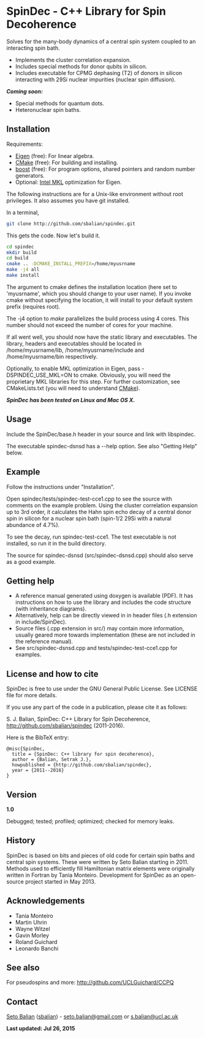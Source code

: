 SpinDec - C++ Library for Spin Decoherence
==========================================

Solves for the many-body dynamics of a central spin system coupled to
an interacting spin bath.

- Implements the cluster correlation expansion.
- Includes special methods for donor qubits in silicon.
- Includes executable for CPMG dephasing (T2) of donors in silicon
interacting with 29Si nuclear impurities (nuclear spin diffusion).

***Coming soon:***

- Special methods for quantum dots.
- Heteronuclear spin baths.

Installation
------------

Requirements:

- [Eigen] (free): For linear algebra.
- [CMake] (free): For building and installing.
- [boost] (free): For program options, shared pointers and random
number generators.
- Optional: [Intel MKL] optimization for Eigen.

The following instructions are for a Unix-like environment
without root privileges. It also assumes you have git
installed.

In a terminal,

```sh
git clone http://github.com/sbalian/spindec.git
```

This gets the code. Now let's build it.

```sh
cd spindec
mkdir build
cd build
cmake .. -DCMAKE_INSTALL_PREFIX=/home/myusrname
make -j4 all
make install
```

The argument to cmake defines the installation location
(here set to 'myusrname', which you should change to your user name).
If you invoke cmake without specifying the location, it will
install to your default system prefix (requires root).

The -j4 option to *make* parallelizes the build process using 4 cores.
This number should not exceed the number of cores for your
machine.

If all went well, you should now have the static library and
executables. The library, headers and executables should be
located in /home/myusrname/lib, /home/myusrname/include and
/home/myusrname/bin respectively.

Optionally, to enable MKL optimization in Eigen,
pass -DSPINDEC_USE_MKL=ON to cmake. Obviously, you will need the
proprietary MKL libraries for this step. For further customization,
see CMakeLists.txt (you will need to understand [CMake]).

***SpinDec has been tested on Linux and Mac OS X.***

Usage
-----

Include the SpinDec/base.h header in your source and link with
libspindec.

The executable spindec-dsnsd has a --help option. See also "Getting Help" below.

Example
-------

Follow the instructions under "Installation".

Open spindec/tests/spindec-test-cce1.cpp to see the source with
comments on the example problem. Using the cluster correlation
expansion up to 3rd order, it calculates the Hahn spin echo decay of
a central donor spin in silicon for a nuclear spin bath
(spin-1/2 29Si with a natural abundance of 4.7%).

To see the decay, run spindec-test-cce1.
The test executable is not installed, so run it in the build
directory.

The source for spindec-dsnsd (src/spindec-dsnsd.cpp) should also serve
as a good example.

Getting help
------------

- A reference manual generated using doxygen is available (PDF).
It has instructions on how to use the library and includes the code
structure (with inheritance diagrams).
- Alternatively, help can be directly viewed in in header files
(.h extension in include/SpinDec).
- Source files (.cpp extension in src/) may contain more information,
usually geared more towards implementation (these are not included
in the reference manual).
- See src/spindec-dsnsd.cpp and tests/spindec-test-cce1.cpp for
examples.

License and how to cite
-----------------------

SpinDec is free to use under the GNU General Public License.
See LICENSE file for more details.

If you use any part of the code in a publication,
please cite it as follows:

S. J. Balian, SpinDec: C++ Library for Spin Decoherence,
http://github.com/sbalian/spindec (2011-2016).

Here is the BibTeX entry:

```text
@misc{SpinDec,
  title = {SpinDec: C++ library for spin decoherence},
  author = {Balian, Setrak J.},
  howpublished = {http://github.com/sbalian/spindec},
  year = {2011--2016}
}
```

Version
-------

**1.0**

Debugged; tested; profiled; optimized; checked for memory leaks.

History
-------

SpinDec is based on bits and pieces of old code for certain spin baths
and central spin systems. These were written by Seto Balian starting
in 2011. Methods used to efficiently fill Hamiltonian matrix elements
were originally written in Fortran by Tania Monteiro.
Development for SpinDec as an open-source project started in May 2013.

Acknowledgements
----------------

- Tania Monteiro
- Martin Uhrin
- Wayne Witzel
- Gavin Morley
- Roland Guichard
- Leonardo Banchi

See also
--------

For pseudospins and more:
http://github.com/UCLGuichard/CCPQ

Contact
-------

[Seto Balian] ([sbalian]) - <seto.balian@gmail.com> or <s.balian@ucl.ac.uk>

**Last updated: Jul 26, 2015**

[Eigen]:http://eigen.tuxfamily.org
[Seto Balian]:http://www.ucl.ac.uk/~zcapc07
[sbalian]:http://www.bitbucket.org/sbalian
[CMake]: http://www.cmake.org/
[boost]: http://www.boost.org/
[Intel MKL]: https://software.intel.com/en-us/intel-mkl
[email]: mailto:seto.balian@gmail.com

